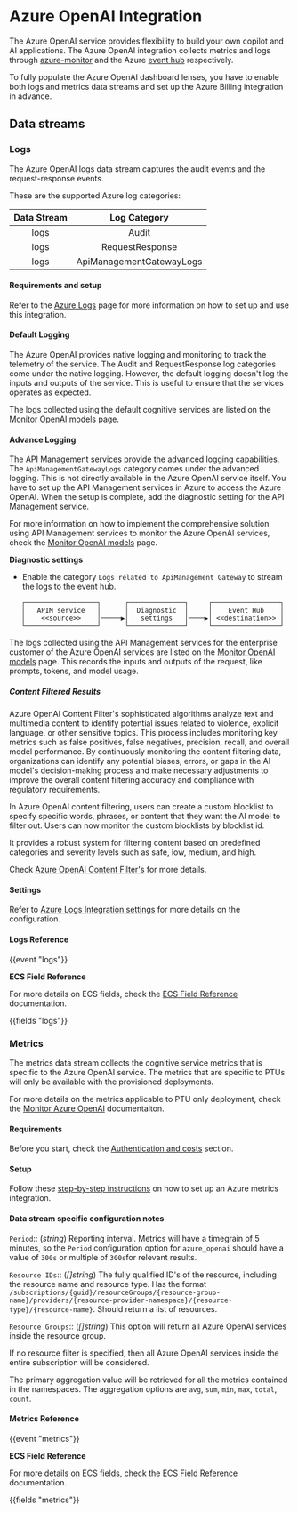 # Azure OpenAI Integration

The Azure OpenAI service provides flexibility to build your own copilot and AI applications. The Azure OpenAI integration collects metrics and logs through [azure-monitor](https://learn.microsoft.com/en-us/azure/azure-monitor/reference/supported-metrics/metrics-index) and the Azure [event hub](https://learn.microsoft.com/en-us/azure/azure-monitor/essentials/stream-monitoring-data-event-hubs) respectively.

To fully populate the Azure OpenAI dashboard lenses, you have to enable both logs and metrics data streams and set up the Azure Billing integration in advance.

## Data streams

### Logs

The Azure OpenAI logs data stream captures the audit events and the request-response events.

These are the supported Azure log categories:

| Data Stream |       Log Category       |
|:-----------:|:------------------------:|
|    logs     |          Audit           |
|    logs     |     RequestResponse      |
|    logs     | ApiManagementGatewayLogs |


#### Requirements and setup

Refer to the [Azure Logs](https://docs.elastic.co/integrations/azure) page for more information on how to set up and use this integration.

#### Default Logging

The Azure OpenAI provides native logging and monitoring to track the telemetry of the service. The Audit and RequestResponse log categories come under the native logging. However, the default logging doesn't log the inputs and outputs of the service. This is useful to ensure that the services operates as expected.

The logs collected using the default cognitive services are listed on the [Monitor OpenAI models](https://learn.microsoft.com/en-us/azure/architecture/ai-ml/openai/architecture/log-monitor-azure-openai#:~:text=Metric-,Default%20Azure%20OpenAI%20logging,-This%20solution) page.

#### Advance Logging

The API Management services provide the advanced logging capabilities. The `ApiManagementGatewayLogs` category comes under the advanced logging. This is not directly available in the Azure OpenAI service itself. You have to set up the API Management services in Azure to access the Azure OpenAI. When the setup is complete, add the diagnostic setting for the API Management service.

For more information on how to implement the comprehensive solution using API Management services to monitor the Azure OpenAI services, check the [Monitor OpenAI models](https://learn.microsoft.com/en-us/azure/architecture/ai-ml/openai/architecture/log-monitor-azure-openai) page.

**Diagnostic settings**

- Enable the category `Logs related to ApiManagement Gateway` to stream the logs to the event hub.

```text
   ┌──────────────────┐      ┌──────────────┐     ┌─────────────────┐
   │   APIM service   │      │  Diagnostic  │     │    Event Hub    │
   │    <<source>>    │─────▶│   settings   │────▶│ <<destination>> │
   └──────────────────┘      └──────────────┘     └─────────────────┘
```

The logs collected using the API Management services for the enterprise customer of the Azure OpenAI services are listed on the [Monitor OpenAI models](https://learn.microsoft.com/en-us/azure/architecture/ai-ml/openai/architecture/log-monitor-azure-openai#:~:text=Azure%20OpenAI%20logging-,This%20solution,-Request%20count) page. This records the inputs and outputs of the request, like prompts, tokens, and model usage.

##### Content Filtered Results

Azure OpenAI Content Filter's sophisticated algorithms analyze text and multimedia content to identify potential issues related to violence, explicit language, or other sensitive topics.
This process includes monitoring key metrics such as false positives, false negatives, precision, recall, and overall model performance. By continuously monitoring the content filtering data, organizations can identify any potential biases, errors, or gaps in the AI model's decision-making process and make necessary adjustments to improve the overall content filtering accuracy and compliance with regulatory requirements.

In Azure OpenAI content filtering, users can create a custom blocklist to specify specific words, phrases, or content that they want the AI model to filter out. Users can now monitor the custom blocklists by blocklist id.

It provides a robust system for filtering content based on predefined categories and severity levels such as safe, low, medium, and high.




Check [Azure OpenAI Content Filter's](https://learn.microsoft.com/en-us/azure/ai-services/openai/concepts/content-filter?tabs=warning%2Cuser-prompt%2Cpython-new) for more details.

#### Settings

Refer to [Azure Logs Integration settings](https://docs.elastic.co/integrations/azure#:~:text=*.cloudapp.net-,Settings,-Use%20the%20following) for more details on the configuration.

#### Logs Reference

{{event "logs"}}

**ECS Field Reference**

For more details on ECS fields, check the [ECS Field Reference](https://www.elastic.co/guide/en/ecs/current/ecs-field-reference.html) documentation.

{{fields "logs"}}

### Metrics

The metrics data stream collects the cognitive service metrics that is specific to the Azure OpenAI service. The metrics that are specific to PTUs will only be available with the provisioned deployments.

For more details on the metrics applicable to PTU only deployment, check the [Monitor Azure OpenAI](https://learn.microsoft.com/en-us/azure/ai-services/openai/how-to/monitoring#:~:text=Applies%20to%20PTU%2C%20and%20PTU%2Dmanaged%20deployments) documentaiton.

#### Requirements

Before you start, check the [Authentication and costs](https://docs.elastic.co/integrations/azure_metrics#authentication-and-costs) section.

#### Setup

Follow these [step-by-step instructions](https://docs.elastic.co/integrations/azure_metrics#setup) on how to set up an Azure metrics integration.

#### Data stream specific configuration notes

`Period`:: (_string_) Reporting interval. Metrics will have a timegrain of 5 minutes, so the `Period` configuration option  for `azure_openai` should have a value of `300s` or multiple of `300s`for relevant results.

`Resource IDs`:: (_[]string_) The fully qualified ID's of the resource, including the resource name and resource type. Has the format `/subscriptions/{guid}/resourceGroups/{resource-group-name}/providers/{resource-provider-namespace}/{resource-type}/{resource-name}`.
Should return a list of resources.

`Resource Groups`:: (_[]string_) This option will return all Azure OpenAI services inside the resource group.

If no resource filter is specified, then all Azure OpenAI services inside the entire subscription will be considered.

The primary aggregation value will be retrieved for all the metrics contained in the namespaces. The aggregation options are `avg`, `sum`, `min`, `max`, `total`, `count`.

#### Metrics Reference

{{event "metrics"}}

**ECS Field Reference**

For more details on ECS fields, check the [ECS Field Reference](https://www.elastic.co/guide/en/ecs/current/ecs-field-reference.html) documentation.

{{fields "metrics"}}
